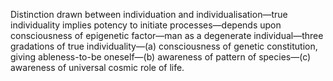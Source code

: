 Distinction drawn between individuation and individualisation—true individuality implies potency to initiate processes—depends upon consciousness of epigenetic factor—man as a degenerate individual—three gradations of true individuality—(a) consciousness of genetic constitution, giving ableness-to-be oneself—(b) awareness of pattern of species—(c) awareness of universal cosmic role of life.